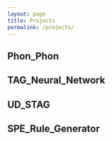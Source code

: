 ```yaml
---
layout: page
title: Projects
permalink: /projects/
---
```


## Phon_Phon

## TAG_Neural_Network

## UD_STAG

## SPE_Rule_Generator

